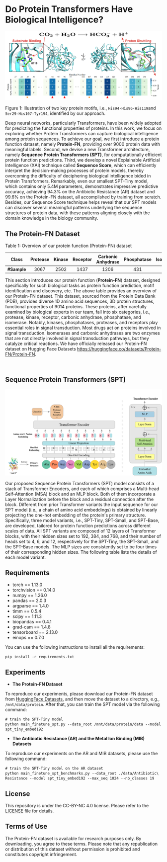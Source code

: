 # Do Protein Transformers Have Biological Intelligence?

![SeqViT](input/protein-motif.png)

Figure 1: Illustration of two key protein motifs, i.e., `His94-His96-His119`and `Ser29-His107-Tyr194`, identified by our approach.



Deep neural networks, particularly Transformers, have been widely adopted for predicting the functional properties of proteins. In this work, we focus on exploring whether Protein Transformers can capture biological intelligence among protein sequences. To achieve our goal, we first introduce a protein function dataset, namely **Protein-FN**, providing over 9000 protein data with meaningful labels. Second, we devise a new Transformer architecture, namely **Sequence Protein Transformers (SPT)**, for computationally efficient protein function predictions. Third, we develop a novel Explainable Artificial Intelligence (XAI) technique called **Sequence Score**, which can efficiently interpret the decision-making processes of protein models, thereby overcoming the difficulty of deciphering biological intelligence bided in Protein Transformers. Remarkably, even our smallest SPT-Tiny model, which contains only 5.4M parameters, demonstrates impressive predictive accuracy, achieving 94.3% on the Antibiotic Resistance (AR) dataset and 99.6% on the Protein-FN dataset, all accomplished by training from scratch. Besides, our Sequence Score technique helps reveal that our SPT models can discover several meaningful patterns underlying the sequence structures of protein data, with these patterns aligning closely with the domain knowledge in the biology community.


## The Protein-FN Dataset

Table 1: Overview of our protein function (Protein-FN) dataset

|    Class     | Protease | Kinase | Receptor | Carbonic Anhydrase | Phosphatase | Isomerase | Total |
| :----------: | :------: | :----: | :------: | :----------------: | :---------: | :-------: | ----- |
| **#Sample** |   3067   |  2502  |   1437   |        1206        |     431     |    371    | 9014  |

This section introduces our protein function (**Protein-FN**) dataset, designed specifically for such biological tasks as protein function prediction, motif identification and discovery, etc. The above table provides an overview of our Protein-FN dataset. This dataset, sourced from the Protein Data Bank (PDB), provides diverse 1D amino acid sequences, 3D protein structures, functional properties of 9014 proteins. These proteins, after carefully examined by biological experts in our team, fall into six categories, i.e., protease, kinase, receptor, carbonic anhydrase, phosphatase, and isomerase. Notably, kinases, phosphatases, proteases, and receptors play essential roles in signal transduction. Most drugs act on proteins involved in signal transduction. Isomerases and carbonic anhydrases are two enzymes that are not directly involved in signal transduction pathways, but they catalyze critical reactions. We have officially released our Protein-FN dataset on Hugging Face Datasets https://huggingface.co/datasets/Protein-FN/Protein-FN.

​	
## Sequence Protein Transformers (SPT)

![SeqViT](input/method-seq-vit-arch.png)



Our proposed Sequence Protein Transformers (SPT) model consists of a stack of Transformer Encoders, and each of which comprises a Multi-head Self-Attention (MSA) block and an MLP block. Both of them incorporate a Layer Normalization before the block and a residual connection after the block. Different from prior Transformer variants the input sequence for our SPT model (i.e., a chain of amino acid embeddings)  is obtained by linearly projecting the one-hot embedding of the protein's primary structure. Specifically, three model variants, i.e., SPT-Tiny, SPT-Small, and SPT-Base, are developed, tailored for protein function predictions across different scales of data. All SPT variants are composed of 12 layers of Transformer blocks, with their hidden sizes set to 192, 384, and 768, and their number of heads set to 4, 6, and 12, respectively for the SPT-Tiny, the SPT-Small, and the SPT-Base models. The MLP sizes are consistently set to be four times of their corresponding hidden sizes. The following  table lists the details of each model variant.



## Requirements

- torch == 1.13.0
- torchvision == 0.14.0
- numpy == 1.26.0
- pandas == 2.0.3
- argparse == 1.4.0
- timm == 0.5.4
- scipy == 1.11.3
- biopandas == 0.4.1
- grad-cam == 1.4.8
- tensorboard == 2.13.0
- einops == 0.7.0

You can use the following instructions to install all the requirements:
```
pip install -r requirements.txt
```



## Experiments

- **The Protein-FN Dataset**

To reproduce our experiments, please download our Protein-FN dataset from [HuggingFace Datasets](https://huggingface.co/datasets/Protein-FN/Protein-FN), and then move the dataset to a directory, e.g., `/mnt/data/protein`. After that, you can train the SPT model via the following command:

```shell
# train the SPT-Tiny model
python main_finetune_spt.py --data_root /mnt/data/protein/data --model spt_tiny_embed192
```



- **The Antibiotic Resistance (AR) and the Metal Ion Binding (MIB) Datasets**

To reproduce our experiments on the AR and MIB datasets, please use the following command:

```shell
# train the SPT-Tiny model on the AR dataset
python main_finetune_spt_benchmarks.py --data_root ./data/Antibiotic\ Resistance --model spt_tiny_embed192 --max_seq 1024 --nb_classes 19
```



## License

This repository is under the CC-BY-NC 4.0 license. Please refer to the [LICENSE](LICENSE)  file for details.

## Terms of Use

The Protein-FN dataset is available for research purposes only. By downloading, you agree to these terms. Please note that any republication or distribution of this dataset without permission is prohibited and constitutes copyright infringement.
